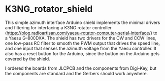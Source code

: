 # K3NG_rotator_shield
This simple azimuth interface Arduino shield implements the minimal drivers and filtering 
for interfacing a K3NG rotator controller (https://blog.radioartisan.com/yaesu-rotator-computer-serial-interface/)
to a Yaesu G-800DXA.  The shield has two drivers for the CW and CCW lines, one low-pass RC filter to smooth the PWM 
output that drives the speed line, and one input that senses the azimuth voltage from the Yaesu controller.  It also 
has a reset button for the Arduino, since the button on the Arduino gets covered by the shield.

I ordered the boards from JLCPCB and the components from Digi-Key, but the components are standard and the Gerbers should work anywhere.